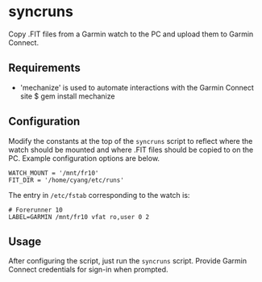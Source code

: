 syncruns
========

Copy .FIT files from a Garmin watch to the PC and upload them to Garmin
Connect.

Requirements
------------

 * 'mechanize' is used to automate interactions with the Garmin Connect site
    $ gem install mechanize

Configuration
-------------

Modify the constants at the top of the `syncruns` script to reflect where the
watch should be mounted and where .FIT files should be copied to on the PC.
Example configuration options are below.

    WATCH_MOUNT = '/mnt/fr10'
    FIT_DIR = '/home/cyang/etc/runs'

The entry in `/etc/fstab` corresponding to the watch is:

    # Forerunner 10
    LABEL=GARMIN /mnt/fr10 vfat ro,user 0 2

Usage
-----

After configuring the script, just run the `syncruns` script. Provide Garmin
Connect credentials for sign-in when prompted.
